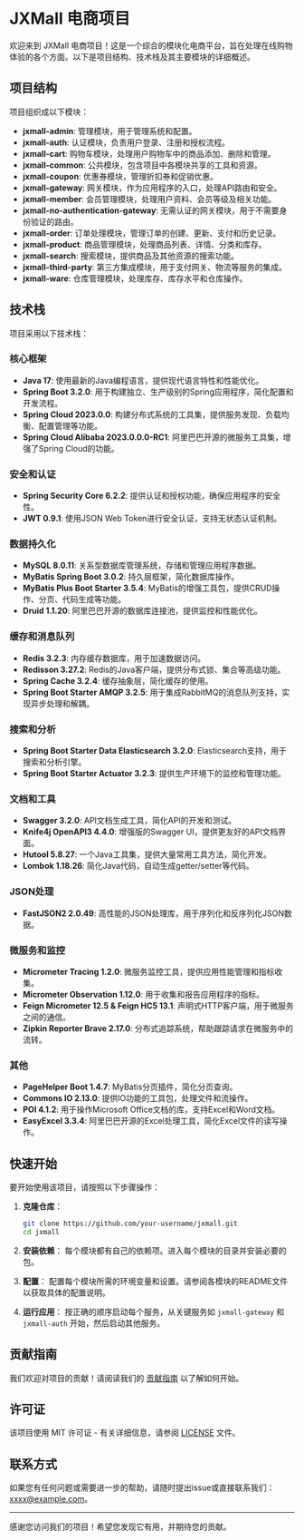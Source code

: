 # JXMall 电商项目

欢迎来到 JXMall 电商项目！这是一个综合的模块化电商平台，旨在处理在线购物体验的各个方面。以下是项目结构、技术栈及其主要模块的详细概述。

## 项目结构

项目组织成以下模块：

- **jxmall-admin**: 管理模块，用于管理系统和配置。
- **jxmall-auth**: 认证模块，负责用户登录、注册和授权流程。
- **jxmall-cart**: 购物车模块，处理用户购物车中的商品添加、删除和管理。
- **jxmall-common**: 公共模块，包含项目中各模块共享的工具和资源。
- **jxmall-coupon**: 优惠券模块，管理折扣券和促销优惠。
- **jxmall-gateway**: 网关模块，作为应用程序的入口，处理API路由和安全。
- **jxmall-member**: 会员管理模块，处理用户资料、会员等级及相关功能。
- **jxmall-no-authentication-gateway**: 无需认证的网关模块，用于不需要身份验证的路由。
- **jxmall-order**: 订单处理模块，管理订单的创建、更新、支付和历史记录。
- **jxmall-product**: 商品管理模块，处理商品列表、详情、分类和库存。
- **jxmall-search**: 搜索模块，提供商品及其他资源的搜索功能。
- **jxmall-third-party**: 第三方集成模块，用于支付网关、物流等服务的集成。
- **jxmall-ware**: 仓库管理模块，处理库存、库存水平和仓库操作。

## 技术栈

项目采用以下技术栈：

### 核心框架

- **Java 17**: 使用最新的Java编程语言，提供现代语言特性和性能优化。
- **Spring Boot 3.2.0**: 用于构建独立、生产级别的Spring应用程序，简化配置和开发流程。
- **Spring Cloud 2023.0.0**: 构建分布式系统的工具集，提供服务发现、负载均衡、配置管理等功能。
- **Spring Cloud Alibaba 2023.0.0.0-RC1**: 阿里巴巴开源的微服务工具集，增强了Spring Cloud的功能。

### 安全和认证

- **Spring Security Core 6.2.2**: 提供认证和授权功能，确保应用程序的安全性。
- **JWT 0.9.1**: 使用JSON Web Token进行安全认证，支持无状态认证机制。

### 数据持久化

- **MySQL 8.0.11**: 关系型数据库管理系统，存储和管理应用程序数据。
- **MyBatis Spring Boot 3.0.2**: 持久层框架，简化数据库操作。
- **MyBatis Plus Boot Starter 3.5.4**: MyBatis的增强工具包，提供CRUD操作、分页、代码生成等功能。
- **Druid 1.1.20**: 阿里巴巴开源的数据库连接池，提供监控和性能优化。

### 缓存和消息队列

- **Redis 3.2.3**: 内存缓存数据库，用于加速数据访问。
- **Redisson 3.27.2**: Redis的Java客户端，提供分布式锁、集合等高级功能。
- **Spring Cache 3.2.4**: 缓存抽象层，简化缓存的使用。
- **Spring Boot Starter AMQP 3.2.5**: 用于集成RabbitMQ的消息队列支持，实现异步处理和解耦。

### 搜索和分析

- **Spring Boot Starter Data Elasticsearch 3.2.0**: Elasticsearch支持，用于搜索和分析引擎。
- **Spring Boot Starter Actuator 3.2.3**: 提供生产环境下的监控和管理功能。

### 文档和工具

- **Swagger 3.2.0**: API文档生成工具，简化API的开发和测试。
- **Knife4j OpenAPI3 4.4.0**: 增强版的Swagger UI，提供更友好的API文档界面。
- **Hutool 5.8.27**: 一个Java工具集，提供大量常用工具方法，简化开发。
- **Lombok 1.18.26**: 简化Java代码，自动生成getter/setter等代码。

### JSON处理

- **FastJSON2 2.0.49**: 高性能的JSON处理库，用于序列化和反序列化JSON数据。

### 微服务和监控

- **Micrometer Tracing 1.2.0**: 微服务监控工具，提供应用性能管理和指标收集。
- **Micrometer Observation 1.12.0**: 用于收集和报告应用程序的指标。
- **Feign Micrometer 12.5 & Feign HC5 13.1**: 声明式HTTP客户端，用于微服务之间的通信。
- **Zipkin Reporter Brave 2.17.0**: 分布式追踪系统，帮助跟踪请求在微服务中的流转。

### 其他

- **PageHelper Boot 1.4.7**: MyBatis分页插件，简化分页查询。
- **Commons IO 2.13.0**: 提供IO功能的工具包，处理文件和流操作。
- **POI 4.1.2**: 用于操作Microsoft Office文档的库，支持Excel和Word文档。
- **EasyExcel 3.3.4**: 阿里巴巴开源的Excel处理工具，简化Excel文件的读写操作。

## 快速开始

要开始使用该项目，请按照以下步骤操作：

1. **克隆仓库**：
    ```sh
    git clone https://github.com/your-username/jxmall.git
    cd jxmall
    ```

2. **安装依赖**：
    每个模块都有自己的依赖项。进入每个模块的目录并安装必要的包。

3. **配置**：
    配置每个模块所需的环境变量和设置。请参阅各模块的README文件以获取具体的配置说明。

4. **运行应用**：
    按正确的顺序启动每个服务，从关键服务如 `jxmall-gateway` 和 `jxmall-auth` 开始，然后启动其他服务。

## 贡献指南

我们欢迎对项目的贡献！请阅读我们的 [贡献指南](CONTRIBUTING.md) 以了解如何开始。

## 许可证

该项目使用 MIT 许可证 - 有关详细信息，请参阅 [LICENSE](LICENSE) 文件。

## 联系方式

如果您有任何问题或需要进一步的帮助，请随时提出issue或直接联系我们：[xxxx@example.com](mailto:xxxx@example.com)。

---

感谢您访问我们的项目！希望您发现它有用，并期待您的贡献。

